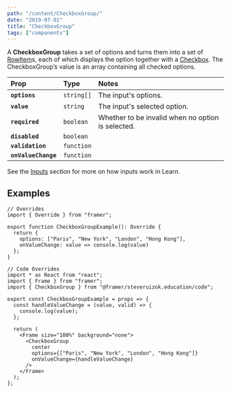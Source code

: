 ```yaml
---
path: "/content/CheckboxGroup/"
date: "2019-07-01"
title: "CheckboxGroup"
tags: ["components"]
---
```


A **CheckboxGroup** takes a set of options and turns them into a set of
[RowItem](http://localhost:8000/content/RowItem)s, each of which displays the
option together with a [Checkbox](http://localhost:8000/content/Checkbox). The
CheckboxGroup’s value is an array containing all checked options.

| Prop                | Type       | Notes                                             |
| :------------------ | :--------- | :------------------------------------------------ |
| **`options`**       | `string[]` | The input's options.                              |
| **`value`**         | `string`   | The input's selected option.                      |
| **`required`**      | `boolean`  | Whether to be invalid when no option is selected. |
| **`disabled`**      | `boolean`  |                                                   |
| **`validation`**    | `function` |                                                   |
| **`onValueChange`** | `function` |                                                   |

See the [Inputs](https://framer-learn-docs.netlify.com/content/Inputs/) section
for more on how inputs work in Learn.

## Examples

```tsx
// Overrides
import { Override } from "framer";

export function CheckboxGroupExample(): Override {
  return {
    options: ["Paris", "New York", "London", "Hong Kong"],
    onValueChange: value => console.log(value)
  };
}
```

```tsx
// Code Overrides
import * as React from "react";
import { Frame } from "framer";
import { CheckboxGroup } from "@framer/steveruizok.education/code";

export const CheckboxGroupExample = props => {
  const handleValueChange = (value, valid) => {
    console.log(value);
  };

  return (
    <Frame size="100%" background="none">
      <CheckboxGroup
        center
        options={["Paris", "New York", "London", "Hong Kong"]}
        onValueChange={handleValueChange}
      />
    </Frame>
  );
};
```
